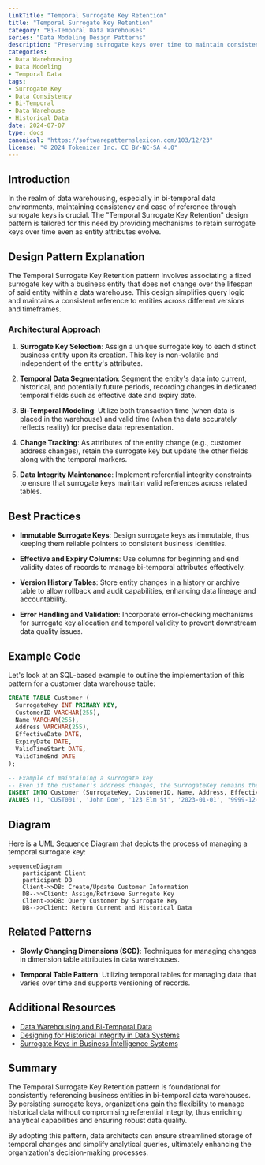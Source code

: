 ```yaml
---
linkTitle: "Temporal Surrogate Key Retention"
title: "Temporal Surrogate Key Retention"
category: "Bi-Temporal Data Warehouses"
series: "Data Modeling Design Patterns"
description: "Preserving surrogate keys over time to maintain consistent references in the warehouse."
categories:
- Data Warehousing
- Data Modeling
- Temporal Data
tags:
- Surrogate Key
- Data Consistency
- Bi-Temporal
- Data Warehouse
- Historical Data
date: 2024-07-07
type: docs
canonical: "https://softwarepatternslexicon.com/103/12/23"
license: "© 2024 Tokenizer Inc. CC BY-NC-SA 4.0"
---
```


## Introduction

In the realm of data warehousing, especially in bi-temporal data environments, maintaining consistency and ease of reference through surrogate keys is crucial. The "Temporal Surrogate Key Retention" design pattern is tailored for this need by providing mechanisms to retain surrogate keys over time even as entity attributes evolve.

## Design Pattern Explanation

The Temporal Surrogate Key Retention pattern involves associating a fixed surrogate key with a business entity that does not change over the lifespan of said entity within a data warehouse. This design simplifies query logic and maintains a consistent reference to entities across different versions and timeframes.

### Architectural Approach

1. **Surrogate Key Selection**: Assign a unique surrogate key to each distinct business entity upon its creation. This key is non-volatile and independent of the entity's attributes.

2. **Temporal Data Segmentation**: Segment the entity's data into current, historical, and potentially future periods, recording changes in dedicated temporal fields such as effective date and expiry date.

3. **Bi-Temporal Modeling**: Utilize both transaction time (when data is placed in the warehouse) and valid time (when the data accurately reflects reality) for precise data representation.

4. **Change Tracking**: As attributes of the entity change (e.g., customer address changes), retain the surrogate key but update the other fields along with the temporal markers.

5. **Data Integrity Maintenance**: Implement referential integrity constraints to ensure that surrogate keys maintain valid references across related tables.

## Best Practices

- **Immutable Surrogate Keys**: Design surrogate keys as immutable, thus keeping them reliable pointers to consistent business identities.
  
- **Effective and Expiry Columns**: Use columns for beginning and end validity dates of records to manage bi-temporal attributes effectively.
  
- **Version History Tables**: Store entity changes in a history or archive table to allow rollback and audit capabilities, enhancing data lineage and accountability.

- **Error Handling and Validation**: Incorporate error-checking mechanisms for surrogate key allocation and temporal validity to prevent downstream data quality issues.

## Example Code

Let's look at an SQL-based example to outline the implementation of this pattern for a customer data warehouse table:

```sql
CREATE TABLE Customer (
  SurrogateKey INT PRIMARY KEY,
  CustomerID VARCHAR(255),
  Name VARCHAR(255),
  Address VARCHAR(255),
  EffectiveDate DATE,
  ExpiryDate DATE,
  ValidTimeStart DATE,
  ValidTimeEnd DATE
);

-- Example of maintaining a surrogate key
-- Even if the customer's address changes, the SurrogateKey remains the same
INSERT INTO Customer (SurrogateKey, CustomerID, Name, Address, EffectiveDate, ExpiryDate, ValidTimeStart, ValidTimeEnd) 
VALUES (1, 'CUST001', 'John Doe', '123 Elm St', '2023-01-01', '9999-12-31', '2023-01-01', '2099-12-31');
```

## Diagram

Here is a UML Sequence Diagram that depicts the process of managing a temporal surrogate key:

```mermaid
sequenceDiagram
    participant Client
    participant DB
    Client->>DB: Create/Update Customer Information
    DB-->>Client: Assign/Retrieve Surrogate Key
    Client->>DB: Query Customer by Surrogate Key
    DB-->>Client: Return Current and Historical Data
```

## Related Patterns

- **Slowly Changing Dimensions (SCD)**: Techniques for managing changes in dimension table attributes in data warehouses.

- **Temporal Table Pattern**: Utilizing temporal tables for managing data that varies over time and supports versioning of records.

## Additional Resources

- [Data Warehousing and Bi-Temporal Data](#)
- [Designing for Historical Integrity in Data Systems](#)
- [Surrogate Keys in Business Intelligence Systems](#)

## Summary

The Temporal Surrogate Key Retention pattern is foundational for consistently referencing business entities in bi-temporal data warehouses. By persisting surrogate keys, organizations gain the flexibility to manage historical data without compromising referential integrity, thus enriching analytical capabilities and ensuring robust data quality.

By adopting this pattern, data architects can ensure streamlined storage of temporal changes and simplify analytical queries, ultimately enhancing the organization's decision-making processes.
